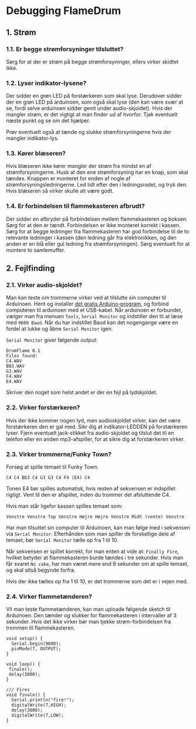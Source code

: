 Debugging FlameDrum
=====

## 1. Strøm

### 1.1. Er begge strømforsyninger tilsluttet? 

Sørg for at der er strøm på begge strømforsyninger, ellers virker skidtet ikke.

### 1.2. Lyser indikator-lysene?

Der sidder en grøn LED på forstærkeren som skal lyse. Derudover sidder der en grøn LED på arduinoen, som også skal lyse (den kan være svær at se, fordi selve arduinoen sidder gemt under audio-skjoldet). Hvis der mangler strøm, er det vigtigt at man finder ud af hvorfor. Tjek eventuelt næste punkt og se om det hjælper.

Prøv eventuelt også at tænde og slukke strømforsyningerne hvis der mangler indikator-lys.

### 1.3. Kører blæseren? 

Hvis blæseren ikke kører mangler der strøm fra mindst en af strømforsyningerne. Husk at den ene strømforsyning har en knap, som skal tændes. Knappen er monteret for enden af nogle af strømforsyningsledningerne. Led lidt efter den i ledningsrodet, og tryk den. Hvis blæseren så virker skulle alt være godt.

### 1.4. Er forbindelsen til flammekasteren afbrudt?

Der sidder en afbryder på forbindelsen mellem flammekasteren og boksen. Sørg for at den er tændt. Forbindelsen er ikke monteret korrekt i kassen. Sørg for at begge ledninger fra flammekasteren har god forbindelse til de to relevante ledninger i kassen (den ledning går fra elektronikken, og den anden er en blå eller gul ledning fra strømforsyningen). Sørg eventuelt for at montere to samlemuffer.

## 2. Fejlfinding

### 2.1. Virker audio-skjoldet?

Man kan teste om trommerne virker ved at tilslutte sin computer til Arduinoen. Hent og installer [det gratis Arduino-program](http://arduino.cc/en/Main/Software), og forbind computeren til arduinoen med et USB-kabel. Når arduinoen er forbundet, vælger man fra menuen `Tools`, `Serial Monitor` og indstiller den til at læse med `9600 Baud`. Når du har indstillet Baud kan det nogengange være en fordel at lukke og åbne `Serial Monitor` igen. 

`Serial Monitor` giver følgende output:

    DrumFlame 0.1
    Files found:
    C4.WAV
    BB3.WAV
    G3.WAV
    F4.WAV
    E4.WAV

Skriver den noget som helst andet er der en fejl på lydskjoldet.

### 2.2. Virker forstærkeren?

Hvis der ikke kommer nogen lyd, men audioskjoldet virker, kan det være forstærkeren den er gal med. Sikr dig at indikator-LEDDEN på forstærkeren lyser. Fjern eventuelt jack-stikket fra audio-skjoldet og tilslut det til en telefon eller en anden mp3-afspiller, for at sikre dig at forstærkeren virker.

### 2.3. Virker trommerne/Funky Town?

Forsøg at spille temaet til Funky Town. 

    C4 C4 Bb3 C4 G3 G3 C4 F4 (E4) C4

Tonen E4 bør spilles automatisk, hvis resten af sekvensen er indspillet rigtigt. Vent til den er afspillet, inden du trommer det afsluttende C4.

Hvis man står ligefor kassen spilles temaet som:

    Venstre Venstre Top Venstre Højre Højre Venstre Midt (vente) Venstre

Har man tilsuttet sin computer til Arduinoen, kan man følge med i sekvensen via `Serial Monitor`. Efterhånden som man spiller de forskellige dele af temaet, bør `Serial Monitor` tælle op fra 1 til 10.

Når sekvensen er spillet korrekt, for man enten at vide at: `Finally Fire`, hvilket betyder at flammekasteren burde tændes i tre sekunder. Hvis man får svaret `No cake`, har man været mere end 9 sekunder om at spille temaet, og skal altså begynde forfra.

Hvis der ikke tælles op fra 1 til 10, er det trommerne som det er i vejen med.

### 2.4. Virker flammetænderen?
 
Vil man teste flammetænderen, kan man uploade følgende sketch til Arduinoen. Den tænder og slukker for flammekasteren i intervaller af 3 sekunder. Hvis det ikke virker bør man tjekke strøm-forbindelsen fra trommen til flammekasteren.

    void setup() {
      Serial.begin(9600);           
      pinMode(7, OUTPUT);
    }

    void loop() {
     finale();
     delay(3000); 
    }

    /// Fires
    void finale() {
      Serial.println("fire!");
      digitalWrite(7,HIGH);
      delay(3000);
      digitalWrite(7,LOW); 
    }


